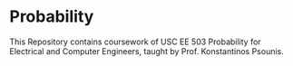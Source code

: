 # Probability

This Repository contains coursework of USC EE 503 Probability for Electrical and Computer Engineers, taught by Prof. Konstantinos Psounis.
